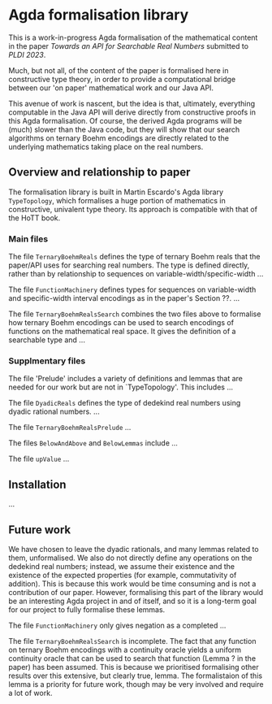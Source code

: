 # Agda formalisation library

This is a work-in-progress Agda formalisation of the mathematical
content in the paper *Towards an API for Searchable Real Numbers*
submitted to *PLDI 2023*.

Much, but not all, of the content of the paper is formalised here
in constructive type theory, in order to provide a computational
bridge between our 'on paper' mathematical work and our Java API.

This avenue of work is nascent, but the idea is that, ultimately,
everything computable in the Java API will derive directly from
constructive proofs in this Agda formalisation. Of course, the
derived Agda programs will be (much) slower than the Java code,
but they will show that our search algorithms on ternary Boehm
encodings are directly related to the underlying mathematics
taking place on the real numbers.

## Overview and relationship to paper

The formalisation library is built in Martin Escardo's Agda
library `TypeTopology`, which formalises a huge portion of
mathematics in constructive, univalent type theory. Its approach
is compatible with that of the HoTT book.

### Main files

The file `TernaryBoehmReals` defines the type of ternary Boehm
reals that the paper/API uses for searching real numbers. The
type is defined directly, rather than by relationship to
sequences on variable-width/specific-width ...

The file `FunctionMachinery` defines types for sequences on
variable-width and specific-width interval encodings as in the
paper's Section ??. ...

The file `TernaryBoehmRealsSearch` combines the two files above
to formalise how ternary Boehm encodings can be used to search
encodings of functions on the mathematical real space. It gives
the definition of a searchable type and ...

### Supplmentary files

The file 'Prelude' includes a variety of definitions and lemmas
that are needed for our work but are not in `TypeTopology'. This
includes ...

The file `DyadicReals` defines the type of dedekind real numbers
using dyadic rational numbers. ...

The file `TernaryBoehmRealsPrelude` ...

The files `BelowAndAbove` and `BelowLemmas` include ...

The file `upValue` ...

## Installation

...

## Future work

We have chosen to leave the dyadic rationals, and many lemmas
related to them, unformalised. We also do not directly define
any operations on the dedekind real numbers; instead, we
assume their existence and the existence of the expected
properties (for example, commutativity of addition). This is
because this work would be time consuming and is not a
contribution of our paper. However, formalising this part of
the library would be an interesting Agda project in and of
itself, and so it is a long-term goal for our project to
fully formalise these lemmas.

The file `FunctionMachinery` only gives negation as a completed
...

The file `TernaryBoehmRealsSearch` is incomplete. The fact
that any function on ternary Boehm encodings with a
continuity oracle yields a uniform continuity oracle that
can be used to search that function (Lemma ? in the paper)
has been assumed. This is because we prioritised formalising
other results over this extensive, but clearly true, lemma.
The formalistaion of this lemma is a priority for future work,
though may be very involved and require a lot of work.